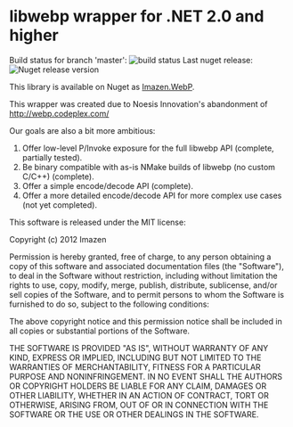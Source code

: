 ﻿# libwebp wrapper for .NET 2.0 and higher

Build status for branch 'master': ![build status](http://img.shields.io/appveyor/ci/imazen/libwebp-net.svg)
Last nuget release: ![Nuget release version](http://img.shields.io/nuget/v/Imazen.WebP.svg)



This library is available on Nuget as [Imazen.WebP](http://nuget.org/packages/Imazen.WebP).

This wrapper was created due to Noesis Innovation's abandonment of http://webp.codeplex.com/

Our goals are also a bit more ambitious:

1. Offer low-level P/Invoke exposure for the full libwebp API (complete, partially tested).
2. Be binary compatible with as-is NMake builds of libwebp (no custom C/C++) (complete).
3. Offer a simple encode/decode API (complete).
4. Offer a more detailed encode/decode API for more complex use cases (not yet completed).


This software is released under the MIT license:

Copyright (c) 2012 Imazen

Permission is hereby granted, free of charge, to any person obtaining a copy of this software and associated documentation files (the "Software"), to deal in the Software without restriction, including without limitation the rights to use, copy, modify, merge, publish, distribute, sublicense, and/or sell copies of the Software, and to permit persons to whom the Software is furnished to do so, subject to the following conditions:

The above copyright notice and this permission notice shall be included in all copies or substantial portions of the Software.

THE SOFTWARE IS PROVIDED "AS IS", WITHOUT WARRANTY OF ANY KIND, EXPRESS OR IMPLIED, INCLUDING BUT NOT LIMITED TO THE WARRANTIES OF MERCHANTABILITY, FITNESS FOR A PARTICULAR PURPOSE AND NONINFRINGEMENT. IN NO EVENT SHALL THE AUTHORS OR COPYRIGHT HOLDERS BE LIABLE FOR ANY CLAIM, DAMAGES OR OTHER LIABILITY, WHETHER IN AN ACTION OF CONTRACT, TORT OR OTHERWISE, ARISING FROM, OUT OF OR IN CONNECTION WITH THE SOFTWARE OR THE USE OR OTHER DEALINGS IN THE SOFTWARE.
